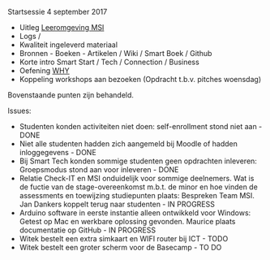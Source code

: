 Startsessie 4 september 2017

+ Uitleg [Leeromgeving MSI](http://bkmer.femplaza.nl/course/view.php?id=50)
+ Logs /
+ Kwaliteit ingeleverd materiaal
+ Bronnen - Boeken - Artikelen / Wiki / Smart Boek / Github
+ Korte intro Smart Start / Tech / Connection / Business
+ Oefening [WHY](https://goo.gl/forms/p39v2B0hLV8p3xZs2)
+ Koppeling workshops aan bezoeken (Opdracht t.b.v. pitches woensdag)

Bovenstaande punten zijn behandeld.

Issues:
+ Studenten konden activiteiten niet doen: self-enrollment stond niet aan - DONE
+ Niet alle studenten hadden zich aangemeld bij Moodle of hadden inloggegevens - DONE
+ Bij Smart Tech konden sommige studenten geen opdrachten inleveren: Groepsmodus stond aan voor inleveren - DONE
+ Relatie Check-IT en MSI onduidelijk voor sommige deelnemers. Wat is de fuctie van de stage-overeenkomst m.b.t. de minor en hoe vinden de assessments en toewijzing studiepunten plaats: Bespreken Team MSI. Jan Dankers koppelt terug naar studenten - IN PROGRESS
+ Arduino software in eerste instantie alleen ontwikkeld voor Windows: Getest op Mac en werkbare oplossing gevonden. Maurice plaats documentatie op GitHub - IN PROGRESS
+ Witek bestelt een extra simkaart en WIFI router bij ICT - TODO
+ Witek bestelt een groter scherm voor de Basecamp - TO DO
